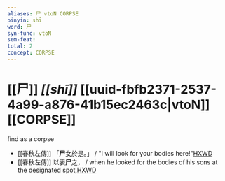 ```yaml
---
aliases: 尸 vtoN CORPSE
pinyin: shī
word: 尸
syn-func: vtoN
sem-feat: 
total: 2
concept: CORPSE 
---
```

# [[尸]] *[[shī]]*  [[uuid-fbfb2371-2537-4a99-a876-41b15ec2463c|vtoN]] [[CORPSE]]
find as a corpse
 - [[春秋左傳]] 「**尸**女於是。」 / "I will look for your bodies here!"[HXWD](https://hxwd.org/textview.html?location=KR1e0001_tls_007-242a.14)
 - [[春秋左傳]] 以表**尸**之， / when he looked for the bodies of his sons at the designated spot,[HXWD](https://hxwd.org/textview.html?location=KR1e0001_tls_007-242a.18)